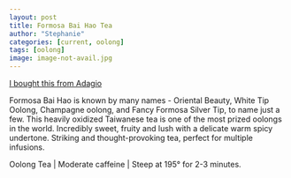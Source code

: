 ```yaml
---
layout: post
title: Formosa Bai Hao Tea
author: "Stephanie"
categories: [current, oolong]
tags: [oolong]
image: image-not-avail.jpg
---
```


[I bought this from Adagio](https://www.adagio.com/oolong/formosa_fancy.html)

Formosa Bai Hao is known by many names - Oriental Beauty, White Tip Oolong, Champagne oolong, and Fancy Formosa Silver Tip, to name just a few. This heavily oxidized Taiwanese tea is one of the most prized oolongs in the world. Incredibly sweet, fruity and lush with a delicate warm spicy undertone. Striking and thought-provoking tea, perfect for multiple infusions.

Oolong Tea | Moderate caffeine | Steep at 195° for 2-3 minutes.
